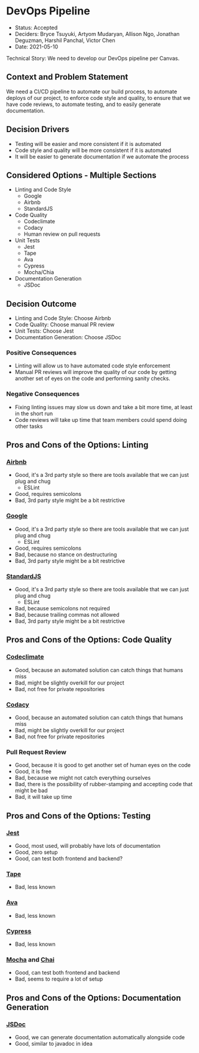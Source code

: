 # DevOps Pipeline

* Status: Accepted
* Deciders: Bryce Tsuyuki, Artyom Mudaryan, Allison Ngo, Jonathan Deguzman, Harshil Panchal, Victor Chen
* Date: 2021-05-10

Technical Story: We need to develop our DevOps pipeline per Canvas.

## Context and Problem Statement

We need a CI/CD pipeline to automate our build process, to automate deploys of our project, to enforce code style and quality, to ensure that we have code reviews, to automate testing, and to easily generate documentation.

## Decision Drivers

* Testing will be easier and more consistent if it is automated
* Code style and quality will be more consistent if it is automated
* It will be easier to generate documentation if we automate the process

## Considered Options - Multiple Sections

* Linting and Code Style
    * Google
    * Airbnb
    * StandardJS
* Code Quality
    * Codeclimate
    * Codacy
    * Human review on pull requests
* Unit Tests
    * Jest
    * Tape
    * Ava
    * Cypress
    * Mocha/Chia
* Documentation Generation
    * JSDoc

## Decision Outcome

* Linting and Code Style: Choose Airbnb
* Code Quality: Choose manual PR review
* Unit Tests: Choose Jest
* Documentation Generation: Choose JSDoc

### Positive Consequences

* Linting will allow us to have automated code style enforcement
* Manual PR reviews will improve the quality of our code by getting another set of eyes on the code and performing sanity checks.

### Negative Consequences

* Fixing linting issues may slow us down and take a bit more time, at least in the short run
* Code reviews will take up time that team members could spend doing other tasks

## Pros and Cons of the Options: Linting

### [Airbnb](https://github.com/airbnb/javascript)

* Good, it's a 3rd party style so there are tools available that we can just plug and chug
    * ESLint
* Good, requires semicolons
* Bad, 3rd party style might be a bit restrictive

### [Google](https://google.github.io/styleguide/jsguide.html)

* Good, it's a 3rd party style so there are tools available that we can just plug and chug
    * ESLint
* Good, requires semicolons
* Bad, because no stance on destructuring
* Bad, 3rd party style might be a bit restrictive

### [StandardJS](https://standardjs.com/)

* Good, it's a 3rd party style so there are tools available that we can just plug and chug
    * ESLint
* Bad, because semicolons not required
* Bad, because trailing commas not allowed
* Bad, 3rd party style might be a bit restrictive

## Pros and Cons of the Options: Code Quality

### [Codeclimate](https://codeclimate.com/quality/)

* Good, because an automated solution can catch things that humans miss
* Bad, might be slightly overkill for our project
* Bad, not free for private repositories

### [Codacy](https://www.codacy.com/)

* Good, because an automated solution can catch things that humans miss
* Bad, might be slightly overkill for our project
* Bad, not free for private repositories

### Pull Request Review

* Good, because it is good to get another set of human eyes on the code
* Good, it is free
* Bad, because we might not catch everything ourselves
* Bad, there is the possibility of rubber-stamping and accepting code that might be bad
* Bad, it will take up time

## Pros and Cons of the Options: Testing

### [Jest](https://jestjs.io/)

* Good, most used, will probably have lots of documentation
* Good, zero setup
* Good, can test both frontend and backend?

### [Tape](https://github.com/substack/tape)

* Bad, less known

### [Ava](https://github.com/avajs/ava)

* Bad, less known

### [Cypress](https://www.cypress.io/)

* Bad, less known

### [Mocha](https://mochajs.org/) and [Chai](https://www.chaijs.com/)

* Good, can test both frontend and backend
* Bad, seems to require a lot of setup

## Pros and Cons of the Options: Documentation Generation

### [JSDoc](https://jsdoc.app/)

* Good, we can generate documentation automatically alongside code
* Good, similar to javadoc in idea
